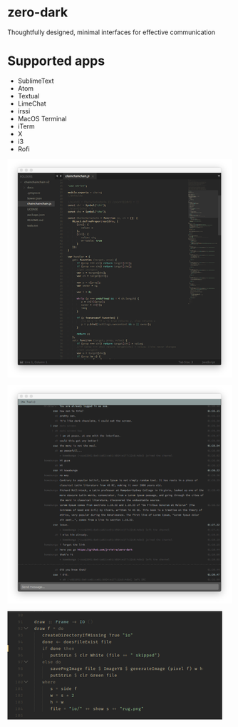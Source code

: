 # zero-dark

Thoughtfully designed, minimal interfaces for effective communication

# Supported apps

- SublimeText
- Atom
- Textual
- LimeChat
- irssi
- MacOS Terminal
- iTerm
- X
- i3
- Rofi

![screenshot](https://github.com/jrvieira/zero-dark/blob/master/dark.png)

![screenshot](https://github.com/jrvieira/zero-dark/blob/master/textual.png)

![screenshot](https://github.com/jrvieira/zero-dark/blob/master/hask.png#center)


<style type=text/css>
img[src*='#center'] {
    display: block;
    margin: auto;
}
</style>
